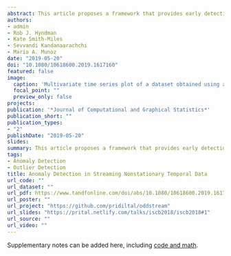 ```yaml
---
abstract: This article proposes a framework that provides early detection of anomalous series within a large collection of non-stationary streaming time series data. We define an anomaly as an observation that is very unlikely given the recent distribution of a given system. The proposed framework first calculates a boundary for the system's typical behavior using ex- treme value theory. Then a sliding window is used to test for anomalous series within a newly arrived collection of series. The model uses time series features as inputs, and a density-based comparison to detect any significant changes in the distribution of the features. Using various synthetic and real world datasets, we demonstrate the wide applicability and usefulness of our proposed framework. We show that the proposed algorithm can work well in the pres- ence of noisy non-stationarity data within multiple classes of time series. This framework is implemented in the open source R package oddstream. R code and data are available in the supplementary materials.
authors:
- admin
- Rob J. Hyndman
- Kate Smith-Miles
- Sevvandi Kandanaarachchi
- Mario A. Munoz
date: "2019-05-20"
doi: "10.1080/10618600.2019.1617160"
featured: false
image:
  caption: 'Multivariate time series plot of a dataset obtained using a fiber optic cable. Axis Cable represents individual points of the sensor cable. There are 640 time series each with 1459 time points. Yellow corresponds to low values and black to high values. The black region near the upper end point of the cable (around 350 to 500) indicates the presence of an anomalous event (e.g., intrusion attack, gas pipeline leak, etc.) that has taken place during the 500-1300 time period.'
  focal_point: ""
  preview_only: false
projects:
publication: '*Journal of Computational and Graphical Statistics*'
publication_short: ""
publication_types:
- "2"
publishDate: "2019-05-20"
slides: 
summary: This article proposes a framework that provides early detection of anomalous series within a large collection of non-stationary streaming time series data.
tags:
- Anomaly Detection
- Outlier Detection
title: Anomaly Detection in Streaming Nonstationary Temporal Data
url_code: ""
url_dataset: ""
url_pdf: https://www.tandfonline.com/doi/abs/10.1080/10618600.2019.1617160
url_poster: ""
url_project: "https://github.com/pridiltal/oddstream"
url_slides: "https://prital.netlify.com/talks/iscb2018/iscb2018#1"
url_source: ""
url_video: ""
---
```


Supplementary notes can be added here, including [code and math](https://github.com/pridiltal/oddstream).
